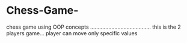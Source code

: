 # Chess-Game-
chess game using OOP concepts
........................................
this is the 2 players game...
player can move only specific values
